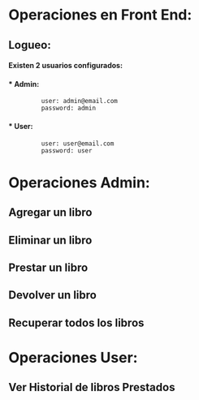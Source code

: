 # Operaciones en Front End:

## Logueo: 
####  Existen 2 usuarios configurados: 
####   * Admin:
             user: admin@email.com
             password: admin
####   * User:  
             user: user@email.com
             password: user
             
# Operaciones Admin:
## Agregar un libro

## Eliminar un libro

## Prestar un libro

## Devolver un libro

## Recuperar todos los libros

# Operaciones User:
## Ver Historial de libros Prestados

